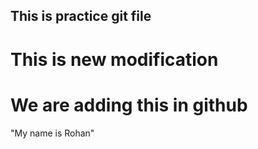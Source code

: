 ## This is practice git file ##

# This is new modification #

# We are adding this in github #

"My name is Rohan"